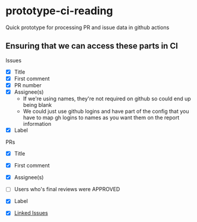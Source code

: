 # prototype-ci-reading
Quick prototype for processing PR and issue data in github actions 

## Ensuring that we can access these parts in CI

Issues

- [x] Title
- [x] First comment
- [x] PR number
- [x] Assignee(s)
  - If we're using names, they're not required on github so could end up being blank
  - We could just use github logins and have part of the config that you have to map gh logins 
    to names as you want them on the report information
- [x] Label

PRs

- [x] Title
- [x] First comment
- [x] Assignee(s)
- [ ] Users who's final reviews were APPROVED
- [x] Label
- [x] [Linked Issues](https://github.com/cli/cli/discussions/7097#discussioncomment-5229031) 

